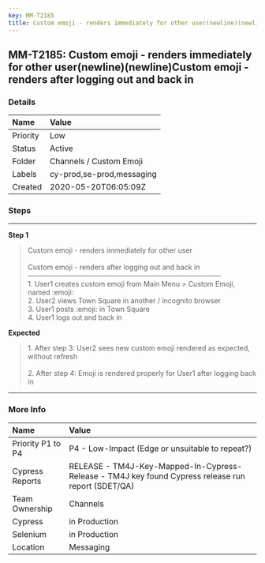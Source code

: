 ```yaml
---
key: MM-T2185
title: Custom emoji - renders immediately for other user(newline)(newline)Custom emoji - renders after logging out and back in
---
```


## MM-T2185: Custom emoji - renders immediately for other user(newline)(newline)Custom emoji - renders after logging out and back in

### Details

| Name     | Value                     |
| :------- | :------------------------ |
| Priority | Low                       |
| Status   | Active                    |
| Folder   | Channels / Custom Emoji   |
| Labels   | cy-prod,se-prod,messaging |
| Created  | 2020-05-20T06:05:09Z      |

### Steps

<hr/>

**Step 1**

> <article>Custom emoji - renders immediately for other user<br /><br />Custom emoji - renders after logging out and back in<br />&mdash;&mdash;&mdash;&mdash;&mdash;&mdash;&mdash;&mdash;&mdash;&mdash;&mdash;&mdash;&mdash;&mdash;&mdash;&mdash;&mdash;&mdash;&mdash;&mdash;&mdash;&mdash;&mdash;&mdash;&mdash;&mdash;&mdash;&mdash;<br />1. User1 creates custom emoji from Main Menu &gt; Custom Emoji, named :emoji:<br />2. User2 views Town Square in another / incognito browser<br />3. User1 posts :emoji: in Town Square<br />4. User1 logs out and back in</article>

**Expected**

> <article>1. After step 3: User2 sees new custom emoji rendered as expected, without refresh<br /><br />2. After step 4: Emoji is rendered properly for User1 after logging back in</article>

<hr/>

### More Info

| Name              | Value                                                                                              |
| :---------------- | :------------------------------------------------------------------------------------------------- |
| Priority P1 to P4 | P4 - Low-Impact (Edge or unsuitable to repeat?)                                                    |
| Cypress Reports   | RELEASE - TM4J-Key-Mapped-In-Cypress-Release - TM4J key found Cypress release run report (SDET/QA) |
| Team Ownership    | Channels                                                                                           |
| Cypress           | in Production                                                                                      |
| Selenium          | in Production                                                                                      |
| Location          | Messaging                                                                                          |
